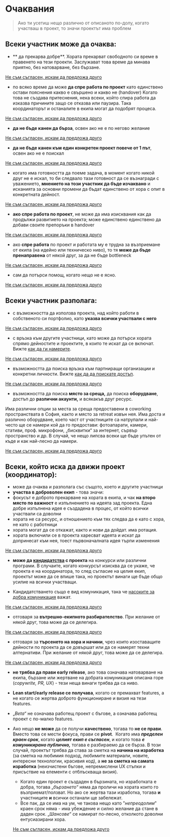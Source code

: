 # Очаквания

> Ако ти усетиш нещо различно от описаното по-долу, когато участваш в проект, то значи проектът има проблем

## Всеки участник може да очаква:

-  ** да прекарва добре**.
Хората прекарват свободното си време в правенето на тези проекти. Заслужават това време да минава приятно, без натоварване, без бързане.

[Не съм съгласен, искам да предложа друго](../checklists/discuss.md#readme)

-  по всяко време да може **да спре работа по проект** като единствено остави пояснения какво е свършено и какво не (handover)
Kогато това не създава притеснения, нека всеки, който спира работа да изказва причините защо се отказва или паузира. Така координаторът и останалите в екипа могат да подобрят процеса.

[Не съм съгласен, искам да предложа друго](../checklists/discuss.md#readme)

- **да не бъде канен да бърза**, освен ако не е по негово желание

[Не съм съгласен, искам да предложа друго](../checklists/discuss.md#readme)

- **да не бъде канен към един конкретен проект повече от 1 път**, освен ако не е поискал

[Не съм съгласен, искам да предложа друго](../checklists/discuss.md#readme)

- когато има готовността да поеме задача, в момент когато никой друг не е искал, то би следвало тази готовност да се възнагради с уважението, **мнението на този участник да бъде изчаквано** и исканията за основни промени да бъдат единствено от хора с опит в конкретната дейност.

[Не съм съгласен, искам да предложа друго](../checklists/discuss.md#readme)

- **ако спре работа по проект**, не може да има изисквания как да продължи развитието на проекта; може единствено единствено да добави своите препоръки в handover

[Не съм съгласен, искам да предложа друго](../checklists/discuss.md#readme)

- ако **спре работа** по проект и работата му е трудна за възприемане от екипа (на идейно или техническо ниво), то тя **може да бъде пренаправена** от някой друг, за да не бъде bottleneck

[Не съм съгласен, искам да предложа друго](../checklists/discuss.md#readme)

- сам да потърси помощ, когато нещо не е ясно.

[Не съм съгласен, искам да предложа друго](../checklists/discuss.md#readme)


## Всеки участник разполага:

- с възможността да използва проекта, над който работи в собственото си портфолио, като **указва всички участвали с него**

[Не съм съгласен, искам да предложа друго](../checklists/discuss.md#readme)

- с връзка към другите участници, като може да потърси хората спрямо дейностите и проектите, в които те искат да се включат. Вижте [как да ги намерите](../checklists/findpeople.md).

[Не съм съгласен, искам да предложа друго](../checklists/discuss.md#readme)

- възможността да поиска връзка към партниращи организации и конкретни личности. Вижте [как да да поискате достъп](../checklists/requestaccess.md).

[Не съм съгласен, искам да предложа друго](../checklists/discuss.md#readme)

- възможността да поиска **място за среща,** да поиска **оборудване**, достъп до **различни акаунти,** и всякакъв друг ресурс.

Има различни опции за места за среща предоставени в coworking пространствата в София, както и място за retreat извън нея. Има  доста и различно оборудване, което част от участниците са натрупали и най-често ще се намери кой да го предостави: фотоапарати, камери, стативи, проф. микрофони, „бисквитки“ за интернет, сървър пространство и др. В случай, че нещо липсва всеки ще бъде упътен от къде и как най-лесно да намери.

[Не съм съгласен, искам да предложа друго](../checklists/discuss.md#readme)



<a id="o-coordinate"></a>

## Всеки, който иска да движи проект (координатор):
- може да очаква и разполага със същото, което и другите участници
-   **участва в доброволен екип** - това значи:
-   фокусът е доброто прекарване на хората в екипа, и чак **на второ място по важност** е изпълнението на идеята зад проекта. Една добре изпълнена идея е създадена в процес, от който всички
участвали са доволни
-   хората не са ресурс, и отношението към тях следва да е като с
хора, не като с работници
-   хората могат да се откажат, както и нови да дойдат. има ротация. 
-   хората включили се в проекта харесват идеята и искат да допринесат към нея, тоест първоначалната идея търпи изменения

[Не съм съгласен, искам да предложа друго](checklists/discuss.md)

-   **може да [кандидатства](../checklists/funding.md) с проекта** на конкурси или различни програми.
В случаите, когато конкурсът изисква да се укаже, че проекта е на координатора, то след съгласие на целия екип, проектът може да се впише така, но проектът винаги ще бъде общо усилие на всички участващи.

-   Кандидатстването също е вид комуникация, така че [насоките за добра комуникация](communication.md) важат.

[Не съм съгласен, искам да предложа друго](checklists/discuss.md)

-   отговаря за **вътрешно-екипното разбирателство**. При желание от някой друг, това може да се делегира.

[Не съм съгласен, искам да предложа друго](checklists/discuss.md)

-   отговаря за **търсенето на хора и начини**, чрез които изоставащите дейности по проекта да се довършат или да се намерят техни алтернативи. При желание от някой друг, това може да се делегира.

[Не съм съгласен, искам да предложа друго](checklists/discuss.md)

-  **не трябва да прави early release**, ако това означава натоварване на екипа, бързане или жертване на добрата комуникация описана горе (*copywrite, PR, UX*) - тези неща винаги трябва да са ниво.
-   **Lean start/early release се получава**, когато се премахват
features, а не когато се жертва доброто функциониране и визия на
тези features.
-   „*Beta“* не означава работещ проект с бъгове, а означава работещ
проект с по-малко features.
-   Ако нещо **не може** да се получи **качествено**, тогава то **не
се прави**. Вместо това се мести фокуса, прави се **pivot**. 
Когато има ***пределен краен срок***, когато ***целият екип е
съгласен***, и когато това ***е комуникирано публично,*** тогава е
разбираемо да се бърза. В този случай, проектът трябва да става за
сметка на **начина на изработка** (за сметка на любимия подход,
  любимите материали, новите, интересни технологии, красивия код), а
  **не за сметка на самата изработка** (неизчистени бъгове,
    непремислени UX стъпки и присъствие на елементи с отблъскваща
    визия).
    -   Когато един проект е създаден в бързината, но изработката е добра, тогава „*бързането*“ няма да проличи на хората които го възприемат/ползват. Но ако се жертва тази изработка, тогава **и** участниците **и** всички останали ще забележат.
    -   Все пак, да се има на ум, че такова нещо като "*непреодолим*" краен срок няма - има убеждение и силно желание да стане в даден срок. „*Шансове*“ се намират по-лесно, отколкото доволни ентусиазирани хора.

    [Не съм съгласен, искам да предложа друго](checklists/discuss.md)
